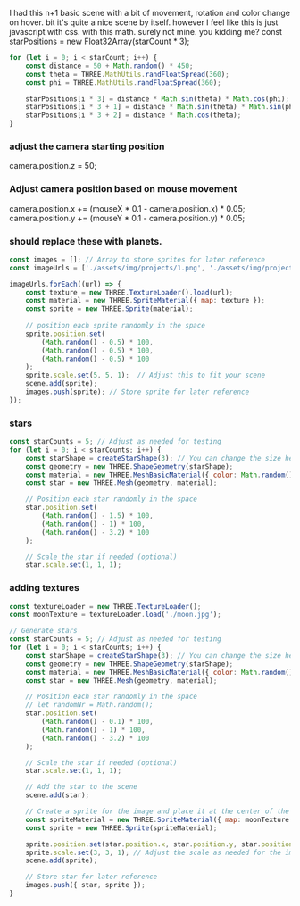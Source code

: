I had this n+1 basic scene with a bit of movement, rotation and color change on hover.
bit it's quite a nice scene by itself. however I feel like this is just javascript with css.
with this math. surely not mine. you kidding me?
const starPositions = new Float32Array(starCount * 3);

```javascript
for (let i = 0; i < starCount; i++) {
    const distance = 50 + Math.random() * 450;
    const theta = THREE.MathUtils.randFloatSpread(360);
    const phi = THREE.MathUtils.randFloatSpread(360);

    starPositions[i * 3] = distance * Math.sin(theta) * Math.cos(phi);
    starPositions[i * 3 + 1] = distance * Math.sin(theta) * Math.sin(phi);
    starPositions[i * 3 + 2] = distance * Math.cos(theta);
}
```

### adjust the camera starting position
camera.position.z = 50; 

### Adjust camera position based on mouse movement
camera.position.x += (mouseX * 0.1 - camera.position.x) * 0.05;
camera.position.y += (mouseY * 0.1 - camera.position.y) * 0.05;

### should replace these with planets.
```javascript
const images = []; // Array to store sprites for later reference
const imageUrls = ['./assets/img/projects/1.png', './assets/img/projects/2.png', './assets/img/projects/3.png', './assets/img/projects/4.png', './assets/img/projects/6.png'];

imageUrls.forEach((url) => {
    const texture = new THREE.TextureLoader().load(url);
    const material = new THREE.SpriteMaterial({ map: texture });
    const sprite = new THREE.Sprite(material);
    
    // position each sprite randomly in the space
    sprite.position.set(
        (Math.random() - 0.5) * 100, 
        (Math.random() - 0.5) * 100, 
        (Math.random() - 0.5) * 100
    );
    sprite.scale.set(5, 5, 1);  // Adjust this to fit your scene
    scene.add(sprite);
    images.push(sprite); // Store sprite for later reference
});
```

### stars


```javascript
const starCounts = 5; // Adjust as needed for testing
for (let i = 0; i < starCounts; i++) {
    const starShape = createStarShape(3); // You can change the size here
    const geometry = new THREE.ShapeGeometry(starShape);
    const material = new THREE.MeshBasicMaterial({ color: Math.random() * 0xffffff, side: THREE.DoubleSide });
    const star = new THREE.Mesh(geometry, material);

    // Position each star randomly in the space
    star.position.set(
        (Math.random() - 1.5) * 100,
        (Math.random() - 1) * 100,
        (Math.random() - 3.2) * 100
    );

    // Scale the star if needed (optional)
    star.scale.set(1, 1, 1);
```


### adding textures

```javascript
const textureLoader = new THREE.TextureLoader();
const moonTexture = textureLoader.load('./moon.jpg'); 

// Generate stars
const starCounts = 5; // Adjust as needed for testing
for (let i = 0; i < starCounts; i++) {
    const starShape = createStarShape(3); // You can change the size here
    const geometry = new THREE.ShapeGeometry(starShape);
    const material = new THREE.MeshBasicMaterial({ color: Math.random() * 0xffffff, side: THREE.DoubleSide });
    const star = new THREE.Mesh(geometry, material);

    // Position each star randomly in the space
    // let randomNr = Math.random();
    star.position.set(
        (Math.random() - 0.1) * 100,
        (Math.random() - 1) * 100,
        (Math.random() - 3.2) * 100
    );

    // Scale the star if needed (optional)
    star.scale.set(1, 1, 1);

    // Add the star to the scene
    scene.add(star);

    // Create a sprite for the image and place it at the center of the star
    const spriteMaterial = new THREE.SpriteMaterial({ map: moonTexture });
    const sprite = new THREE.Sprite(spriteMaterial);

    sprite.position.set(star.position.x, star.position.y, star.position.z);
    sprite.scale.set(3, 3, 1); // Adjust the scale as needed for the image size
    scene.add(sprite);

    // Store star for later reference
    images.push({ star, sprite });
}
```